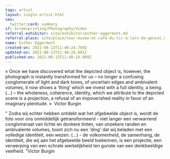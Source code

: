 ```yaml
---
tags: artist
layout: single-artist.html
seo:
  twitter:card: summary
sf: Screenprinting/Photography/Video
referral-exhibitor: site/exhibitor/esther-eggermont.md
referral-place: site/place/tour-musée-et-café-du-tir-à-larc-de-genval.md
name: Esther Eggermont
created-on: 2021-08-13T11:48:24.789Z
updated-on: 2021-08-13T11:48:24.801Z
published-on: 2021-08-13T11:48:24.809Z
---
```

<!--StartFragment-->

« Once we have discovered what the depicted object is, however, the photograph is instantly transformed for us – no longer a confusing conglomerate of light and dark tones, of uncertain edges and ambivalent volumes, it now shows a ‘thing’ which we invest with a full identity, a being. (…) – the wholeness, coherence, identity, which we attribute to the depicted scene is a projection, a refusal of an impoverished reality in favor of an imaginary plenitude. »  Victor Burgin

" Zodra wij echter hebben ontdekt wat het afgebeelde object is, wordt de foto voor ons onmiddellijk getransformeerd - niet langer een verwarrend conglomeraat van lichte en donkere tinten, van onzekere randen en ambivalente volumes, toont zich nu een 'ding' dat wij beladen met een volledige identiteit, een wezen. (...) - de volkomenheid, de samenhang, de identiteit, die wij aan het afgebeelde beeld toekennen, is een projectie, een verwerping van een schrale werkelijkheid ten gunste van een denkbeeldige veelheid. "Victor Burgin



<!--EndFragment-->
